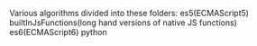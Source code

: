Various algorithms divided into these folders:
    es5(ECMAScript5)
    builtInJsFunctions(long hand versions of native JS functions)
    es6(ECMAScript6)
    python  
